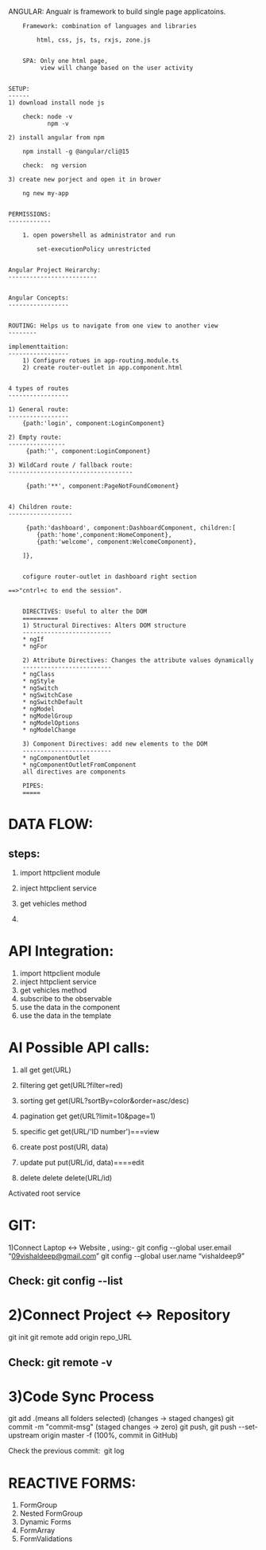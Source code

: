 ANGULAR: Angualr is framework to build single page applicatoins.


        Framework: combination of languages and libraries

            html, css, js, ts, rxjs, zone.js


        SPA: Only one html page, 
             view will change based on the user activity


    SETUP:
    ------
    1) download install node js

        check: node -v
               npm -v

    2) install angular from npm

        npm install -g @angular/cli@15

        check:  ng version

    3) create new porject and open it in brower

        ng new my-app


    PERMISSIONS:
    ------------

        1. open powershell as administrator and run

            set-executionPolicy unrestricted

    
    Angular Project Heirarchy:
    -------------------------


    Angular Concepts:
    -----------------


    ROUTING: Helps us to navigate from one view to another view
    --------

    implementtaition:
    -----------------
        1) Configure rotues in app-routing.module.ts
        2) create router-outlet in app.component.html


    4 types of routes
    -----------------

    1) General route: 
    -----------------
        {path:'login', component:LoginComponent}

    2) Empty route:
    ----------------
         {path:'', component:LoginComponent}

    3) WildCard route / fallback route:
    -----------------------------------

         {path:'**', component:PageNotFoundComonent}


    4) Children route:
    ------------------

         {path:'dashboard', component:DashboardComponent, children:[
            {path:'home',component:HomeComponent},
            {path:'welcome', component:WelcomeComponent},
             
        ]},


        cofigure router-outlet in dashboard right section

    ==>"cntrl+c to end the session".


        DIRECTIVES: Useful to alter the DOM
        ==========
        1) Structural Directives: Alters DOM structure
        -------------------------
        * ngIf
        * ngFor

        2) Attribute Directives: Changes the attribute values dynamically
        -------------------------
        * ngClass
        * ngStyle
        * ngSwitch
        * ngSwitchCase
        * ngSwitchDefault
        * ngModel
        * ngModelGroup
        * ngModelOptions
        * ngModelChange
        
        3) Component Directives: add new elements to the DOM
        -------------------------
        * ngComponentOutlet
        * ngComponentOutletFromComponent
        all directives are components

        PIPES:
        =====
        

DATA FLOW:
==========

steps:
------
1) import httpclient module

2) inject httpclient service

3) get vehicles method

4) 


API Integration:
===============
1) import httpclient module
2) inject httpclient service
3) get vehicles method
4) subscribe to the observable
5) use the data in the component
6) use the data in the template


Al Possible API calls:
=====================

1) all          get         get(URL)

2) filtering    get         get(URL?filter=red)


3) sorting      get         get(URL?sortBy=color&order=asc/desc)

4) pagination   get         get(URL?limit=10&page=1)

5) specific     get         get(URL/'ID number')===view

6) create       post        post(URl, data)

7) update       put         put(URL/id, data)====edit

8) delete       delete      delete(URL/id)

Activated root service


GIT:
=====

  1)Connect Laptop <-> Website , using:-
   git config --global user.email “09vishaldeep@gmail.com”
   git config --global user.name “vishaldeep9”

Check:  git config --list
 ---------

2)Connect Project <-> Repository
  =======================

  git init
  git remote add origin repo_URL

Check: git remote -v
--------------

3)Code Sync Process 
=====================

git add .(means all folders selected) (changes -> staged changes)
git commit -m "commit-msg" (staged changes -> zero)
git push, git push --set-upstream origin master -f (100%, commit in GitHub)


Check the previous commit:  git log


REACTIVE FORMS:
==============

1) FormGroup
2) Nested FormGroup
3) Dynamic Forms
4) FormArray
5) FormValidations




